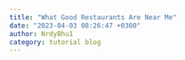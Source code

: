 ```yaml
---
title: "What Good Restaurants Are Near Me"
date: "2023-04-03 08:26:47 +0300"
author: NrdyBhu1
category: tutorial blog
---
```

